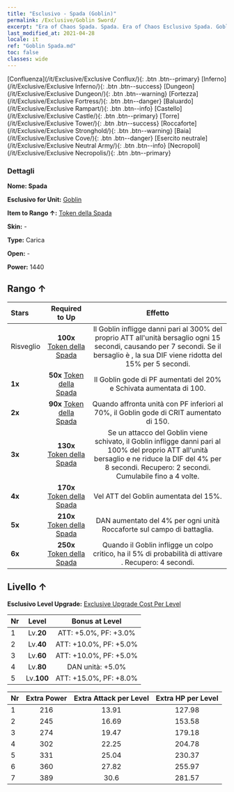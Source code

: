 ```yaml
---
title: "Esclusivo - Spada (Goblin)"
permalink: /Exclusive/Goblin Sword/
excerpt: "Era of Chaos Spada. Spada. Era of Chaos Esclusivo Spada. Goblin Esclusivo."
last_modified_at: 2021-04-28
locale: it
ref: "Goblin Spada.md"
toc: false
classes: wide
---
```

 [Confluenza](/it/Exclusive/Exclusive Conflux/){: .btn .btn--primary} [Inferno](/it/Exclusive/Exclusive Inferno/){: .btn .btn--success} [Dungeon](/it/Exclusive/Exclusive Dungeon/){: .btn .btn--warning} [Fortezza](/it/Exclusive/Exclusive Fortress/){: .btn .btn--danger} [Baluardo](/it/Exclusive/Exclusive Rampart/){: .btn .btn--info} [Castello](/it/Exclusive/Exclusive Castle/){: .btn .btn--primary} [Torre](/it/Exclusive/Exclusive Tower/){: .btn .btn--success} [Roccaforte](/it/Exclusive/Exclusive Stronghold/){: .btn .btn--warning} [Baia](/it/Exclusive/Exclusive Cove/){: .btn .btn--danger} [Esercito neutrale](/it/Exclusive/Exclusive Neutral Army/){: .btn .btn--info} [Necropoli](/it/Exclusive/Exclusive Necropolis/){: .btn .btn--primary} 

### Dettagli
 **Nome: Spada** 

 **Esclusivo for Unit:** [Goblin](/it/units/Goblin/) 

 **Item to Rango ↑:** [Token della Spada](/ItemsIT/con_912/)

 **Skin:** -

 **Type:** Carica

 **Open:** -

 **Power:** 1440

## Rango ↑

  |     Stars    |  Required to Up | Effetto |
  |:-------------|:---------------:|:---------------:|
  |  Risveglio  | **100x** [Token della Spada](/ItemsIT/con_912/) | <Spappolamento> Il Goblin infligge danni pari al 300% del proprio ATT all'unità bersaglio ogni 15 secondi, causando <Sanguinamento> per 7 secondi. Se il bersaglio è <affaticato>, la sua DIF viene ridotta del 15% per 5 secondi. |
  | **1x** <i class="fas fa-star"/> | **50x** [Token della Spada](/ItemsIT/con_912/) | Il Goblin gode di PF aumentati del 20% e Schivata aumentata di 100. |
  | **2x** <i class="fas fa-star"/> | **90x** [Token della Spada](/ItemsIT/con_912/) | Quando affronta unità con PF inferiori al 70%, il Goblin gode di CRIT aumentato di 150. |
  | **3x** <i class="fas fa-star"/> | **130x** [Token della Spada](/ItemsIT/con_912/) | <Colpo fulmineo> Se un attacco del Goblin viene schivato, il Goblin infligge danni pari al 100% del proprio ATT all'unità bersaglio e ne riduce la DIF del 4% per 8 secondi. Recupero: 2 secondi. Cumulabile fino a 4 volte. |
  | **4x** <i class="fas fa-star"/> | **170x** [Token della Spada](/ItemsIT/con_912/) | Vel ATT del Goblin aumentata del 15%. |
  | **5x** <i class="fas fa-star"/> | **210x** [Token della Spada](/ItemsIT/con_912/) | DAN aumentato del 4% per ogni unità Roccaforte sul campo di battaglia. |
  | **6x** <i class="fas fa-star"/> | **250x** [Token della Spada](/ItemsIT/con_912/) | <Spappolamenti a catena> Quando il Goblin infligge un colpo critico, ha il 5% di probabilità di attivare <Spappolamento>. Recupero: 4 secondi. |


## Livello ↑
 **Esclusivo Level Upgrade:** [Exclusive Upgrade Cost Per Level](/Exclusive/ExclusiveUpgradeCostPerLevel/)

  |  Nr  |   Level  | Bonus at Level |
  |:-----|:--------:|:--------------:|
  | 1 | Lv.**20** | ATT: +5.0%, PF: +3.0% |
  | 2 | Lv.**40** | ATT: +10.0%, PF: +5.0% |
  | 3 | Lv.**60** | ATT: +10.0%, PF: +5.0% |
  | 4 | Lv.**80** | DAN unità: +5.0% |
  | 5 | Lv.**100** | ATT: +15.0%, PF: +8.0% |


  |  Nr  |  Extra Power | Extra Attack per Level | Extra HP per Level |
  |:-----|:--------:|:--------:|:--------:|
  | 1 | 216 | 13.91 | 127.98 |
  | 2 | 245 | 16.69 | 153.58 |
  | 3 | 274 | 19.47 | 179.18 |
  | 4 | 302 | 22.25 | 204.78 |
  | 5 | 331 | 25.04 | 230.37 |
  | 6 | 360 | 27.82 | 255.97 |
  | 7 | 389 | 30.6 | 281.57 |


